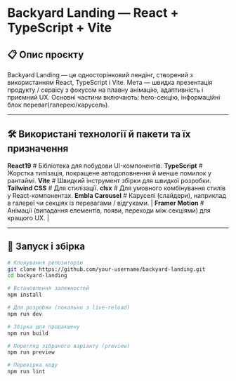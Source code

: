 # Backyard Landing — React + TypeScript + Vite

## 📋 Опис проєкту

Backyard Landing — це односторінковий лендінг, створений з використанням React, TypeScript і Vite. Мета — швидка презентація продукту / сервісу з фокусом на плавну анімацію, адаптивність і приємний UX. Основні частини включають: hero-секцію, інформаційні блок переваг(галерею/карусель).

---

## 🛠 Використані технології й пакети та їх призначення

**React19** # Бібліотека для побудови UI-компонентів.
**TypeScript** # Жорстка типізація, покращене автодоповнення й менше помилок у рантаймі.
**Vite** # Швидкий інструмент збірки для швидкої розробки.
**Tailwind CSS** # Для стилізації.
**clsx** # Для умовного комбінування стилів у React-компонентах.
**Embla Carousel** # Каруселі (слайдери), наприклад в галереї чи секціях із перевагами / відгуками. |
**Framer Motion** # Анімації (випадання елементів, появи, переходи між секціями) для кращого UX. |

---

## 🚀 Запуск і збірка

```bash
# Клонування репозиторію
git clone https://github.com/your-username/backyard-landing.git
cd backyard-landing

# Встановлення залежностей
npm install

# Для розробки (локально з live-reload)
npm run dev

# Збірка для продакшену
npm run build

# Перегляд зібраного варіанту (preview)
npm run preview

# Перевірка коду
npm run lint
```
